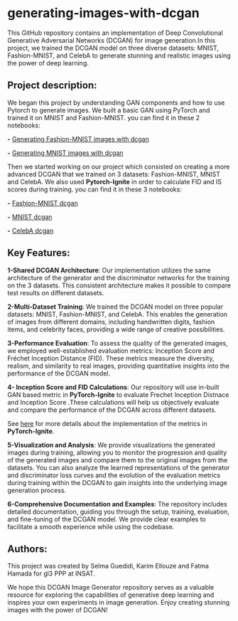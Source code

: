 # generating-images-with-dcgan


This GitHub repository contains an implementation of Deep Convolutional Generative Adversarial Networks (DCGAN) for image generation.In this project, we trained the DCGAN model on three diverse datasets: MNIST, Fashion-MNIST, and CelebA to generate stunning and realistic images using the power of deep learning.

## Project description:
We began this project by understanding GAN components and how to use Pytorch to generate images. We built a basic GAN using PyTorch and trained it on MNIST and Fashion-MNIST. you can find it in these 2 notebooks:

  **-** [Generating Fashion-MNIST images with dcgan](https://github.com/SelmaGuedidi/generating-images-with-dcgan/blob/main/Generating_Fashion_MNIST_Images_with_DCGAN.ipynb)
     
   **-** [Generating MNIST images with dcgan](https://github.com/SelmaGuedidi/generating-images-with-dcgan/blob/main/Generating_MNIST_Images_with_DCGAN.ipynb)
   
Then we started working on our project which consisted on creating a more advanced DCGAN that we trained on 3 datasets: Fashion-MNIST, MNIST and CelebA. We also used **Pytorch-Ignite** in order to calculate FID and IS scores during training. you can find it in these 3 notebooks:

**-** [Fashion-MNIST dcgan](https://github.com/SelmaGuedidi/generating-images-with-dcgan/blob/main/dcgan-fashion-mnist.ipynb)


**-** [MNIST dcgan](https://github.com/SelmaGuedidi/generating-images-with-dcgan/blob/main/dcgan-mnist.ipynb)


**-** [CelebA dcgan](https://github.com/SelmaGuedidi/generating-images-with-dcgan/blob/main/dcgan-celebA.ipynb)

## Key Features:


**1-Shared DCGAN Architecture**: Our implementation utilizes the same architecture of the generator and the discriminator networks for the training on the 3 datasets. This consistent architecture makes it possible to compare test results on different datasets.

**2-Multi-Dataset Training**: We trained the DCGAN model on three popular datasets: MNIST, Fashion-MNIST, and CelebA. This enables the generation of images from different domains, including handwritten digits, fashion items, and celebrity faces, providing a wide range of creative possibilities.

**3-Performance Evaluation**: To assess the quality of the generated images, we employed well-established evaluation metrics: Inception Score and Fréchet Inception Distance (FID). These metrics measure the diversity, realism, and similarity to real images, providing quantitative insights into the performance of the DCGAN model.


**4- Inception Score and FID Calculations**: Our repository will use in-built GAN based metric in **PyTorch-Ignite**  to evaluate Frechet Inception Distnace and Inception Score .These calculations will help us objectively evaluate and compare the performance of the DCGAN across different datasets.

See [here](https://pytorch.org/ignite/metrics.html#complete-list-of-metrics) for more details about the implementation of the metrics in **PyTorch-Ignite**.



**5-Visualization and Analysis**: We provide visualizations the generated images during training, allowing you to monitor the progression and quality of the generated images and compare them to the original images from the datasets. You can also analyze the learned representations of the generator and discriminator loss curves and the evolution of the evaluation metrics during training within the DCGAN to gain insights into the underlying image generation process.

**6-Comprehensive Documentation and Examples**: The repository includes detailed documentation, guiding you through the setup, training, evaluation, and fine-tuning of the DCGAN model. We provide clear examples to facilitate a smooth experience while using the codebase.

## Authors:
This project was created by Selma Guedidi, Karim Ellouze and Fatma Hamada for gl3 PPP at INSAT. 

We hope this DCGAN Image Generator repository serves as a valuable resource for exploring the capabilities of generative deep learning and inspires your own experiments in image generation. Enjoy creating stunning images with the power of DCGAN!
